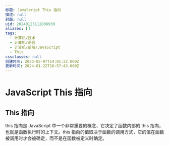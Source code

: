 ```yaml
---
标题: JavaScript This 指向
描述: null
封面: null
uid: 20240123112806930
aliases: []
tags:
  - 计算机/技术
  - 计算机/语言
  - 计算机/前端/JavaScript
  - This
cssclasses: null
创建时间: 2023-05-07T14:01:32.000Z
更新时间: 2024-01-22T16:57:43.000Z
---
```


# JavaScript This 指向

## This 指向

this 指向是 JavaScript 中一个非常重要的概念，它决定了函数内部的 this 指向，也就是函数执行时的上下文。this 指向的值取决于函数的调用方式，它的值在函数被调用时才会被确定，而不是在函数被定义时确定。
